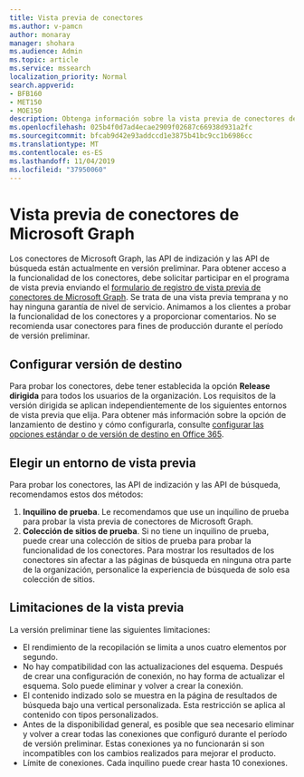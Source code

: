 ```yaml
---
title: Vista previa de conectores
ms.author: v-pamcn
author: monaray
manager: shohara
ms.audience: Admin
ms.topic: article
ms.service: mssearch
localization_priority: Normal
search.appverid:
- BFB160
- MET150
- MOE150
description: Obtenga información sobre la vista previa de conectores de Microsoft Graph para Microsoft Search.
ms.openlocfilehash: 025b4f0d7ad4ecae2909f02687c66938d931a2fc
ms.sourcegitcommit: bfcab9d42e93addccd1e3875b41bc9cc1b6986cc
ms.translationtype: MT
ms.contentlocale: es-ES
ms.lasthandoff: 11/04/2019
ms.locfileid: "37950060"
---
```

# <a name="microsoft-graph-connectors-preview"></a>Vista previa de conectores de Microsoft Graph

Los conectores de Microsoft Graph, las API de indización y las API de búsqueda están actualmente en versión preliminar. Para obtener acceso a la funcionalidad de los conectores, debe solicitar participar en el programa de vista previa enviando el <a href="https://forms.office.com/Pages/ResponsePage.aspx?id=v4j5cvGGr0GRqy180BHbRxWYgu82J_RFnMMATAS6_chUNVYwNU1CMDNZUDBSSDZKWVo2RDJDRjRLQi4u" target="_blank">formulario de registro de vista previa de conectores de Microsoft Graph</a>. Se trata de una vista previa temprana y no hay ninguna garantía de nivel de servicio. Animamos a los clientes a probar la funcionalidad de los conectores y a proporcionar comentarios. No se recomienda usar conectores para fines de producción durante el período de versión preliminar.

## <a name="set-up-targeted-release"></a>Configurar versión de destino
Para probar los conectores, debe tener establecida la opción **Release dirigida** para todos los usuarios de la organización. Los requisitos de la versión dirigida se aplican independientemente de los siguientes entornos de vista previa que elija.
Para obtener más información sobre la opción de lanzamiento de destino y cómo configurarla, consulte <a href="https://docs.microsoft.com/office365/admin/manage/release-options-in-office-365?view=o365-worldwide" target="_blank">configurar las opciones estándar o de versión de destino en Office 365</a>.

## <a name="choose-a-preview-environment"></a>Elegir un entorno de vista previa 
Para probar los conectores, las API de indización y las API de búsqueda, recomendamos estos dos métodos:
1. **Inquilino de prueba**.  Le recomendamos que use un inquilino de prueba para probar la vista previa de conectores de Microsoft Graph.
2. **Colección de sitios de prueba**. Si no tiene un inquilino de prueba, puede crear una colección de sitios de prueba para probar la funcionalidad de los conectores. Para mostrar los resultados de los conectores sin afectar a las páginas de búsqueda en ninguna otra parte de la organización, personalice la experiencia de búsqueda de solo esa colección de sitios.

## <a name="preview-limitations"></a>Limitaciones de la vista previa
La versión preliminar tiene las siguientes limitaciones:
* El rendimiento de la recopilación se limita a unos cuatro elementos por segundo.
* No hay compatibilidad con las actualizaciones del esquema. Después de crear una configuración de conexión, no hay forma de actualizar el esquema. Solo puede eliminar y volver a crear la conexión.
* El contenido indizado solo se muestra en la página de resultados de búsqueda bajo una vertical personalizada. Esta restricción se aplica al contenido con tipos personalizados.
* Antes de la disponibilidad general, es posible que sea necesario eliminar y volver a crear todas las conexiones que configuró durante el período de versión preliminar. Estas conexiones ya no funcionarán si son incompatibles con los cambios realizados para mejorar el producto.
* Límite de conexiones. Cada inquilino puede crear hasta 10 conexiones.
